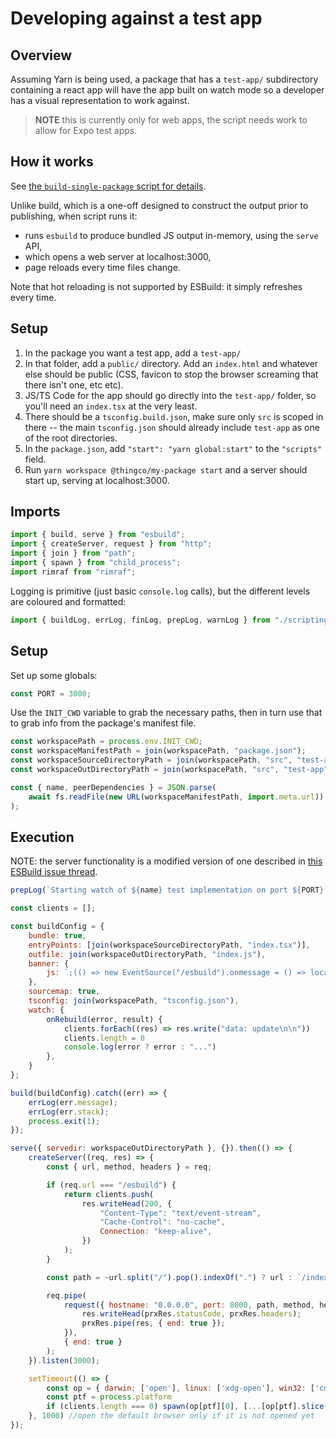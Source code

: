 # Developing against a test app

## Overview

Assuming Yarn is being used, a package that has a `test-app/` subdirectory containing a react app will have the app built on watch mode so a developer has a visual representation to work against.

> **NOTE** this is currently only for web apps, the script needs work to allow for Expo test apps.

## How it works

See [the `build-single-package` script for details](./build-single-package.md).

Unlike build, which is a one-off designed to construct the output prior to publishing, when script runs it:

- runs `esbuild` to produce bundled JS output in-memory, using the `serve` API,
- which opens a web server at localhost:3000,
- page reloads every time files change.

Note that hot reloading is not supported by ESBuild: it simply refreshes every time.

## Setup

1. In the package you want a test app, add a `test-app/`
2. In that folder, add a `public/` directory. Add an `index.html` and whatever else should be public (CSS, favicon to stop the browser screaming that there isn't one, etc etc).
3. JS/TS Code for the app should go directly into the `test-app/` folder, so you'll need an `index.tsx` at the very least.
4. There should be a `tsconfig.build.json`, make sure only `src` is scoped in there -- the main `tsconfig.json` should already include `test-app` as one of the root directories.
5. In the `package.json`, add `"start": "yarn global:start"` to the `"scripts"` field.
6. Run `yarn workspace @thingco/my-package start` and a server should start up, serving at localhost:3000.

## Imports

```js
import { build, serve } from "esbuild";
import { createServer, request } from "http";
import { join } from "path";
import { spawn } from "child_process";
import rimraf from "rimraf";
```

Logging is primitive (just basic `console.log` calls), but the different levels are coloured and formatted:

```js
import { buildLog, errLog, finLog, prepLog, warnLog } from "./scripting-utilities.mjs";
```

## Setup

Set up some globals:

```js
const PORT = 3000;
```

Use the `INIT_CWD` variable to grab the necessary paths, then in turn use that to grab info from
the package's manifest file.

```js
const workspacePath = process.env.INIT_CWD;
const workspaceManifestPath = join(workspacePath, "package.json");
const workspaceSourceDirectoryPath = join(workspacePath, "src", "test-app");
const workspaceOutDirectoryPath = join(workspacePath, "src", "test-app", "www");

const { name, peerDependencies } = JSON.parse(
	await fs.readFile(new URL(workspaceManifestPath, import.meta.url))
);
```

## Execution

NOTE: the server functionality is a modified version of one described in
[this ESBuild issue thread](https://github.com/evanw/esbuild/issues/802#issuecomment-819578182).



```js
prepLog(`Starting watch of ${name} test implementation on port ${PORT}`);

const clients = [];

const buildConfig = {
	bundle: true,
	entryPoints: [join(workspaceSourceDirectoryPath, "index.tsx")],
	outfile: join(workspaceOutDirectoryPath, "index.js"),
	banner: {
		js: `;(() => new EventSource("/esbuild").onmessage = () => location.reload())();`
	},
	sourcemap: true,
	tsconfig: join(workspacePath, "tsconfig.json"),
	watch: {
		onRebuild(error, result) {
			clients.forEach((res) => res.write("data: update\n\n"))
			clients.length = 0
			console.log(error ? error : "...")
		},
	}
};

build(buildConfig).catch((err) => {
	errLog(err.message);
	errLog(err.stack);
	process.exit(1);
});

serve({ servedir: workspaceOutDirectoryPath }, {}).then(() => {
	createServer((req, res) => {
		const { url, method, headers } = req;

		if (req.url === "/esbuild") {
			return clients.push(
				res.writeHead(200, {
					"Content-Type": "text/event-stream",
					"Cache-Control": "no-cache",
					Connection: "keep-alive",
				})
			);
		}

		const path = ~url.split("/").pop().indexOf(".") ? url : `/index.html`; //for PWA with router

		req.pipe(
			request({ hostname: "0.0.0.0", port: 8000, path, method, headers }, (prxRes) => {
				res.writeHead(prxRes.statusCode, prxRes.headers);
				prxRes.pipe(res, { end: true });
			}),
			{ end: true }
		);
	}).listen(3000);

	setTimeout(() => {
		const op = { darwin: ['open'], linux: ['xdg-open'], win32: ['cmd', '/c', 'start'] }
		const ptf = process.platform
		if (clients.length === 0) spawn(op[ptf][0], [...[op[ptf].slice(1)], `http://localhost:3000`])
	}, 1000) //open the default browser only if it is not opened yet
});
```
